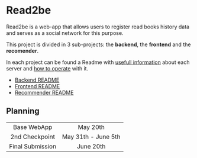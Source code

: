 # Read2be

Read2be is a web-app that allows users to register read books
history data and serves as a social network for this purpose.

This project is divided in 3 sub-projects: the **backend**,
the **frontend** and the **recomender**.

In each project can be found a Readme with <ins>usefull information</ins> about each server and <ins>how to operate</ins> with it.

- [Backend README](/backend/README.md)
- [Frontend README](/frontend/README.md)
- [Recommender README](/recommender/README.md)


## Planning

|                  |                     |
|:----------------:|:-------------------:|
| Base WebApp      | May 20th            |
| 2nd Checkpoint   | May 31th - June 5th |
| Final Submission | June 20th           |


<!--
### Goals
> <ins>**Base WebApp**</ins>
> 
> The Base WebApp stage will satisfy the main system's objectives and provide basic functionality to users, but it isn't considered complete since any extra enhacements > will not be considered and the priority will always be the initial feature proposal.
> 
> - BackEnd
>     - [x] Authentication
>     - [x] Manage User data
>     - [x] Manage User book data
>     - [x] Manage User defined book collections
>     - [x] Manage User friends
>     - [x] (Incomplete) Book library search engine
>     - [x] (Repopulate) Populate system's database 
>
> - FrontEnd
>     - [ ] UI: Authors/Publisher (Optional)
>     - [ ] UI: User with list
>     - [x] UI: Book library with search
>     - [x] UI: Login
>     - [x] UI: Register
>     - [ ] Port non administrive backend funcionalities to webapp
>
> - Recommender
>     - [x] Content Filtering based on title data
>     - [ ] Collaborative Filtering based on user's classification on books

> <ins>**Provising & Deployment**</ins>
> 
> - BackEnd
>     - [ ] Automaticly build server (Docker Image)
>     - [ ] Upgrade server configurability
>     - [ ] Make deployable build
> 
> - FrontEnd
>     - [ ] Automaticly build server (Docker Image)
>     - [ ] Make deployable build
>     
> - Recommender
>     - [ ] Automaticly build server (Docker Image)
>     - [ ] Testing automation with github CI
>     - [ ] Make deployable build
-->


<!--
## Backend

A REST API in JSON format to implement the system logic and control the app flow.

## Frontend

A HTTP server that serves dynamic views with data from the backend.

## Recomender

A REST API in JSON format for the Recomender Engine to answer to recomendations of books to users.
-->